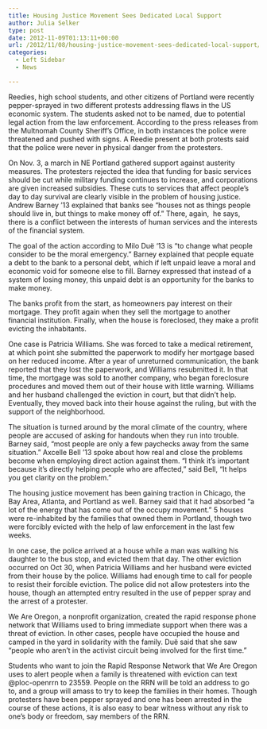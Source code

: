 ```yaml
---
title: Housing Justice Movement Sees Dedicated Local Support
author: Julia Selker
type: post
date: 2012-11-09T01:13:11+00:00
url: /2012/11/08/housing-justice-movement-sees-dedicated-local-support/
categories:
  - Left Sidebar
  - News

---
```

Reedies, high school students, and other citizens of Portland were recently pepper-sprayed in two different protests addressing flaws in the US economic system. The students asked not to be named, due to potential legal action from the law enforcement. According to the press releases from the Multnomah County Sheriff&#8217;s Office, in both instances the police were threatened and pushed with signs. A Reedie present at both protests said that the police were never in physical danger from the protesters.

On Nov. 3, a march in NE Portland gathered support against austerity measures. The protesters rejected the idea that funding for basic services should be cut while military funding continues to increase, and corporations are given increased subsidies. These cuts to services that affect people’s day to day survival are clearly visible in the problem of housing justice. Andrew Barney ’13 explained that banks see “houses not as things people should live in, but things to make money off of.” There, again,  he says, there is a conflict between the interests of human services and the interests of the financial system.

The goal of the action according to Milo Duë ‘13 is “to change what people consider to be the moral emergency.” Barney explained that people equate a debt to the bank to a personal debt, which if left unpaid leave a moral and economic void for someone else to fill. Barney expressed that instead of a system of losing money, this unpaid debt is an opportunity for the banks to make money.

The banks profit from the start, as homeowners pay interest on their mortgage. They profit again when they sell the mortgage to another financial institution. Finally, when the house is foreclosed, they make a profit evicting the inhabitants.

One case is Patricia Williams. She was forced to take a medical retirement, at which point she submitted the paperwork to modify her mortgage based on her reduced income. After a year of unreturned communication, the bank reported that they lost the paperwork, and Williams resubmitted it. In that time, the mortgage was sold to another company, who began foreclosure procedures and moved them out of their house with little warning. Williams and her husband challenged the eviction in court, but that didn’t help. Eventually, they moved back into their house against the ruling, but with the support of the neighborhood.

The situation is turned around by the moral climate of the country, where people are accused of asking for handouts when they run into trouble. Barney said, “most people are only a few paychecks away from the same situation.” Axcelle Bell ’13 spoke about how real and close the problems become when employing direct action against them. “I think it’s important because it’s directly helping people who are affected,” said Bell, “It helps you get clarity on the problem.”

The housing justice movement has been gaining traction in Chicago, the Bay Area, Atlanta, and Portland as well. Barney said that it had absorbed “a lot of the energy that has come out of the occupy movement.” 5 houses were re-inhabited by the families that owned them in Portland, though two were forcibly evicted with the help of law enforcement in the last few weeks.

In one case, the police arrived at a house while a man was walking his daughter to the bus stop, and evicted them that day. The other eviction occurred on Oct 30, when Patricia Williams and her husband were evicted from their house by the police. Williams had enough time to call for people to resist their forcible eviction. The police did not allow protesters into the house, though an attempted entry resulted in the use of pepper spray and the arrest of a protester.

We Are Oregon, a nonprofit organization, created the rapid response phone network that Williams used to bring immediate support when there was a threat of eviction. In other cases, people have occupied the house and camped in the yard in solidarity with the family. Duë said that she saw “people who aren’t in the activist circuit being involved for the first time.”

Students who want to join the Rapid Response Network that We Are Oregon uses to alert people when a family is threatened with eviction can text @ploc-openrrn to 23559. People on the RRN will be told an address to go to, and a group will amass to try to keep the families in their homes. Though protesters have been pepper sprayed and one has been arrested in the course of these actions, it is also easy to bear witness without any risk to one’s body or freedom, say members of the RRN.

&nbsp;